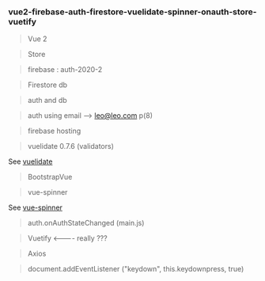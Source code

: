 ### vue2-firebase-auth-firestore-vuelidate-spinner-onauth-store-vuetify

> Vue 2

> Store

> firebase : auth-2020-2

> Firestore db

> auth and db

> auth using email --> leo@leo.com p(8)

> firebase hosting

> vuelidate 0.7.6 (validators)

See [vuelidate](https://vuelidate.js.org/)

> BootstrapVue

> vue-spinner

See [vue-spinner](https://github.com/greyby/vue-spinner)

> auth.onAuthStateChanged (main.js)

> Vuetify <---- really ???

> Axios

> document.addEventListener ("keydown", this.keydownpress, true)

